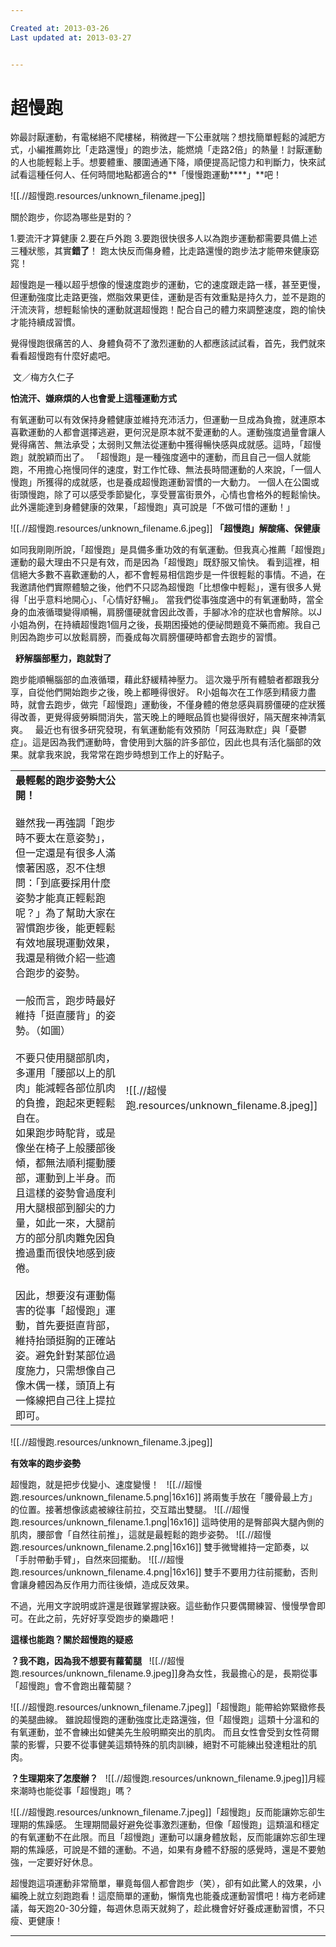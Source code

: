 ```yaml
---

Created at: 2013-03-26
Last updated at: 2013-03-27


---
```


# 超慢跑


妳最討厭運動，有電梯絕不爬樓梯，稍微趕一下公車就喘？想找簡單輕鬆的減肥方式，小編推薦妳比「走路還慢」的跑步法，能燃燒「走路2倍」的熱量！討厭運動的人也能輕鬆上手。想要體重、腰圍通通下降，順便提高記憶力和判斷力，快來試試看這種任何人、任何時間地點都適合的**「慢慢跑運動****」**吧！

![[.//超慢跑.resources/unknown_filename.jpeg]]

關於跑步，你認為哪些是對的？

 1.要流汗才算健康
 2.要在戶外跑
 3.要跑很快很多人以為跑步運動都需要具備上述三種狀態，其實**錯了**！
跑太快反而傷身體，比走路還慢的跑步法才能帶來健康窈窕！

超慢跑是一種以超乎想像的慢速度跑步的運動，它的速度跟走路一樣，甚至更慢，但運動強度比走路更強，燃脂效果更佳，運動是否有效重點是持久力，並不是跑的汗流浹背，想輕鬆愉快的運動就選超慢跑！配合自己的體力來調整速度，跑的愉快才能持續成習慣。

覺得慢跑很痛苦的人、身體負荷不了激烈運動的人都應該試試看，首先，我們就來看看超慢跑有什麼好處吧。

 文／梅方久仁子 

**怕流汗、嫌麻煩的人也會愛上這種運動方式**

有氧運動可以有效保持身體健康並維持充沛活力，但運動一旦成為負擔，就連原本喜歡運動的人都會選擇逃避，更何況是原本就不愛運動的人。運動強度過量會讓人覺得痛苦、無法承受；太弱則又無法從運動中獲得暢快感與成就感。這時，「超慢跑」就脫穎而出了。
「超慢跑」是一種強度適中的運動，而且自己一個人就能跑，不用擔心拖慢同伴的速度，對工作忙碌、無法長時間運動的人來說，「一個人慢跑」所獲得的成就感，也是養成超慢跑運動習慣的一大動力。
一個人在公園或街頭慢跑，除了可以感受季節變化，享受豐富街景外，心情也會格外的輕鬆愉快。此外還能達到身體健康的效果，「超慢跑」真可說是「不做可惜的運動！」

![[.//超慢跑.resources/unknown_filename.6.jpeg]]
**「超慢跑」解酸痛、保健康**

如同我剛剛所說，「超慢跑」是具備多重功效的有氧運動。但我真心推薦「超慢跑」運動的最大理由不只是有效，而是因為「超慢跑」既舒服又愉快。
看到這裡，相信絕大多數不喜歡運動的人，都不會輕易相信跑步是一件很輕鬆的事情。不過，在我邀請他們實際體驗之後，他們不只認為超慢跑「比想像中輕鬆」，還有很多人覺得「出乎意料地開心」、「心情好舒暢」。
當我們從事強度適中的有氧運動時，當全身的血液循環變得順暢，肩膀僵硬就會因此改善，手腳冰冷的症狀也會解除。以J小姐為例，在持續超慢跑1個月之後，長期困擾她的便祕問題竟不藥而癒。我自己則因為跑步可以放鬆肩膀，而養成每次肩膀僵硬時都會去跑步的習慣。

 
**紓解腦部壓力，跑就對了**

跑步能順暢腦部的血液循環，藉此舒緩精神壓力。
這次幾乎所有體驗者都跟我分享，自從他們開始跑步之後，晚上都睡得很好。
R小姐每次在工作感到精疲力盡時，就會去跑步，做完「超慢跑」運動後，不僅身體的倦怠感與肩膀僵硬的症狀獲得改善，更覺得疲勞瞬間消失，當天晚上的睡眠品質也變得很好，隔天醒來神清氣爽。
 
最近也有很多研究發現，有氧運動能有效預防「阿茲海默症」與「憂鬱症」。這是因為我們運動時，會使用到大腦的許多部位，因此也具有活化腦部的效果。就拿我來說，我常常在跑步時想到工作上的好點子。

|     |     |
| --- | --- |
| **最輕鬆的跑步姿勢大公開！**<br><br>雖然我一再強調「跑步時不要太在意姿勢」，但一定還是有很多人滿懷著困惑，忍不住想問：「到底要採用什麼姿勢才能真正輕鬆跑呢？」為了幫助大家在習慣跑步後，能更輕鬆有效地展現運動效果，我還是稍微介紹一些適合跑步的姿勢。<br> <br>一般而言，跑步時最好維持「挺直腰背」的姿勢。（如圖）<br><br>不要只使用腿部肌肉，多運用「腰部以上的肌肉」能減輕各部位肌肉的負擔，跑起來更輕鬆自在。<br>如果跑步時駝背，或是像坐在椅子上般腰部後傾，都無法順利擺動腰部，運動到上半身。而且這樣的姿勢會過度利用大腿根部到腳尖的力量，如此一來，大腿前方的部分肌肉難免因負擔過重而很快地感到疲倦。<br><br>因此，想要沒有運動傷害的從事「超慢跑」運動，首先要挺直背部，維持抬頭挺胸的正確站姿。避免針對某部位過度施力，只需想像自己像木偶一樣，頭頂上有一條線把自己往上提拉即可。 | ![[.//超慢跑.resources/unknown_filename.8.jpeg]] |

![[.//超慢跑.resources/unknown_filename.3.jpeg]]

**有效率的跑步姿勢**

超慢跑，就是把步伐變小、速度變慢！
 
 ![[.//超慢跑.resources/unknown_filename.5.png\|16x16]] 將兩隻手放在「腰骨最上方」的位置。接著想像該處被線往前拉，交互踏出雙腿。
 ![[.//超慢跑.resources/unknown_filename.1.png\|16x16]] 這時使用的是臀部與大腿內側的肌肉，腰部會「自然往前推」，這就是最輕鬆的跑步姿勢。
 ![[.//超慢跑.resources/unknown_filename.2.png\|16x16]] 雙手微彎維持一定節奏，以「手肘帶動手臂」，自然來回擺動。
 ![[.//超慢跑.resources/unknown_filename.4.png\|16x16]] 雙手不要用力往前擺動，否則會讓身體因為反作用力而往後傾，造成反效果。

不過，光用文字說明或許還是很難掌握訣竅。這些動作只要偶爾練習、慢慢學會即可。在此之前，先好好享受跑步的樂趣吧！

**這樣也能跑？關於超慢跑的疑惑**

**？我不跑，因為我不想要有蘿蔔腿**
 
![[.//超慢跑.resources/unknown_filename.9.jpeg]]身為女性，我最擔心的是，長期從事「超慢跑」會不會跑出蘿蔔腿？

![[.//超慢跑.resources/unknown_filename.7.jpeg]]「超慢跑」能帶給妳緊緻修長的美腿曲線。
雖說超慢跑的運動強度比走路還強，但「超慢跑」這類十分溫和的有氧運動，並不會練出如健美先生般明顯突出的肌肉。
而且女性會受到女性荷爾蒙的影響，只要不從事健美這類特殊的肌肉訓練，絕對不可能練出發達粗壯的肌肉。

**？生理期來了怎麼辦？**
 
![[.//超慢跑.resources/unknown_filename.9.jpeg]]月經來潮時也能從事「超慢跑」嗎？

![[.//超慢跑.resources/unknown_filename.7.jpeg]]「超慢跑」反而能讓妳忘卻生理期的焦躁感。
生理期間最好避免從事激烈運動，但像「超慢跑」這類溫和穩定的有氧運動不在此限。而且「超慢跑」運動可以讓身體放鬆，反而能讓妳忘卻生理期的焦躁感，可說是不錯的運動。不過，如果有身體不舒服的感覺時，還是不要勉強，一定要好好休息。

超慢跑這項運動非常簡單，畢竟每個人都會跑步（笑），卻有如此驚人的效果，小編晚上就立刻跑跑看！這麼簡單的運動，懶惰鬼也能養成運動習慣吧！梅方老師建議，每天跑20-30分鐘，每週休息兩天就夠了，趁此機會好好養成運動習慣，不只瘦、更健康！

* * *

